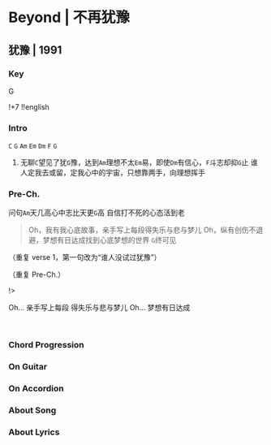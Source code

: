 # Beyond | 不再犹豫
## 犹豫 | 1991

### Key
G
&nbsp;

!+7
!!english

### Intro

`C` `G` `Am` `Em` `Dm` `F` `G`


1. 无聊`C`望见了犹`G`豫，达到`Am`理想不太`Em`易，即使`Dm`有信心，`F`斗志却抑`G`止
谁人定我去或留，定我心中的宇宙，只想靠两手，向理想挥手

### Pre-Ch.
问句`Am`天几高心中志比天更`G`高
自信打不死的心态活到老


> Oh，我有我心底故事，亲手写上每段得失乐与悲与梦儿
> Oh，纵有创伤不退避，梦想有日达成找到心底梦想的世界
> `G`终可见

（重复 verse 1，第一句改为“谁人没试过犹豫”）

（重复 Pre-Ch.）

!>



Oh... 亲手写上每段
得失乐与悲与梦儿
Oh... 梦想有日达成

&nbsp;&nbsp;

### Chord Progression


### On Guitar


### On Accordion


### About Song


### About Lyrics

